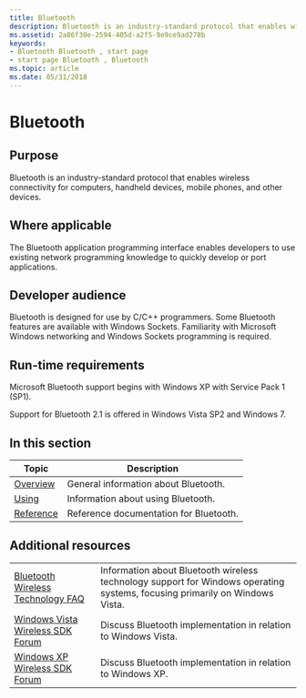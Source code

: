 ```yaml
---
title: Bluetooth
description: Bluetooth is an industry-standard protocol that enables wireless connectivity for computers, handheld devices, mobile phones, and other devices.
ms.assetid: 2a86f30e-2594-405d-a2f5-9e9ce9ad278b
keywords:
- Bluetooth Bluetooth , start page
- start page Bluetooth , Bluetooth
ms.topic: article
ms.date: 05/31/2018
---
```


# Bluetooth

## Purpose

Bluetooth is an industry-standard protocol that enables wireless connectivity for computers, handheld devices, mobile phones, and other devices.

## Where applicable

The Bluetooth application programming interface enables developers to use existing network programming knowledge to quickly develop or port applications.

## Developer audience

Bluetooth is designed for use by C/C++ programmers. Some Bluetooth features are available with Windows Sockets. Familiarity with Microsoft Windows networking and Windows Sockets programming is required.

## Run-time requirements

Microsoft Bluetooth support begins with Windows XP with Service Pack 1 (SP1).

Support for Bluetooth 2.1 is offered in Windows Vista SP2 and Windows 7.

## In this section



| Topic                                           | Description                                       |
|-------------------------------------------------|---------------------------------------------------|
| [Overview](about-bluetooth.md)<br/>      | General information about Bluetooth.<br/>   |
| [Using](using-bluetooth.md)<br/>         | Information about using Bluetooth.<br/>     |
| [Reference](bluetooth-reference.md)<br/> | Reference documentation for Bluetooth.<br/> |



 

## Additional resources



|                                                                                      |                                                                                                                             |
|--------------------------------------------------------------------------------------|-----------------------------------------------------------------------------------------------------------------------------|
| [Bluetooth Wireless Technology FAQ](http://go.microsoft.com/fwlink/p/?linkid=127707) | Information about Bluetooth wireless technology support for Windows operating systems, focusing primarily on Windows Vista. |
| [Windows Vista Wireless SDK Forum](http://go.microsoft.com/fwlink/p/?linkid=93833)   | Discuss Bluetooth implementation in relation to Windows Vista.                                                              |
| [Windows XP Wireless SDK Forum](http://go.microsoft.com/fwlink/p/?linkid=105786)     | Discuss Bluetooth implementation in relation to Windows XP.                                                                 |



 

 

 





